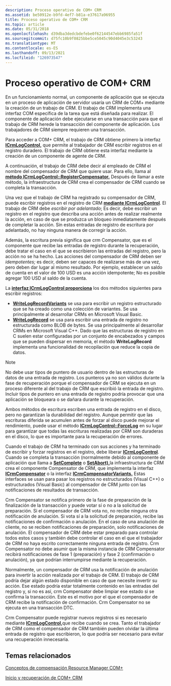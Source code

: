 ```yaml
---
description: Proceso operativo de COM+ CRM
ms.assetid: be50912e-b9fd-4ef7-b81a-e37617a96955
title: Proceso operativo de COM+ CRM
ms.topic: article
ms.date: 05/31/2018
ms.openlocfilehash: d39dba3dedcbdefebe0f62144547ebb6985fa51f
ms.sourcegitcommit: d75fc10b9f0825bbe5ce5045c90d4045e3c53243
ms.translationtype: MT
ms.contentlocale: es-ES
ms.lasthandoff: 09/13/2021
ms.locfileid: "126973547"
---
```

# <a name="com-crm-operating-process"></a>Proceso operativo de COM+ CRM

En un funcionamiento normal, un componente de aplicación que se ejecuta en un proceso de aplicación de servidor usaría un CRM de COM+ mediante la creación de un trabajo de CRM. El trabajo de CRM implementa una interfaz COM específica de la tarea que está diseñada para realizar. El componente de aplicación debe ejecutarse en una transacción para que el trabajo de CRM herede la transacción del componente de aplicación. Los trabajadores de CRM siempre requieren una transacción.

Para acceder a COM+ CRM, el trabajo de CRM obtiene primero la interfaz [**ICrmLogControl,**](/windows/desktop/api/ComSvcs/nn-comsvcs-icrmlogcontrol) que permite al trabajador de CRM escribir registros en el registro duradero. El trabajo de CRM obtiene esta interfaz mediante la creación de un componente de agente de CRM.

A continuación, el trabajo de CRM debe decir al empleado de CRM el nombre del compensador de CRM que quiere usar. Para ello, llama al [**método ICrmLogControl::RegisterCompensator.**](/windows/desktop/api/ComSvcs/nf-comsvcs-icrmlogcontrol-registercompensator) Después de llamar a este método, la infraestructura de CRM crea el compensador de CRM cuando se completa la transacción.

Una vez que el trabajo de CRM ha registrado su compensador de CRM, puede escribir registros en el registro de CRM [**mediante ICrmLogControl**](/windows/desktop/api/ComSvcs/nn-comsvcs-icrmlogcontrol). El trabajo de CRM debe *escribir por adelantado*; Es decir, debe escribir un registro en el registro que describa una acción antes de realizar realmente la acción, en caso de que se produzca un bloqueo inmediatamente después de completar la acción. Sin estas entradas de registro de escritura por adelantado, no hay ninguna manera de corregir la acción.

Además, la escritura previa significa que crm Compensator, que es el componente que recibe las entradas de registro durante la recuperación, debe tratar el caso en el que se escribieron las entradas del registro, pero la acción no se ha hecho. Las acciones del compensador de CRM deben ser *idempotentes;* es decir, deben ser capaces de realizarse más de una vez, pero deben dar lugar al mismo resultado. Por ejemplo, establecer un saldo de cuenta en el valor de 100 USD es una acción idempotente; No es posible agregar 100 USD al saldo de la cuenta.

La [**interfaz ICrmLogControl proporciona**](/windows/desktop/api/ComSvcs/nn-comsvcs-icrmlogcontrol) los dos métodos siguientes para escribir registros:

-   [**WriteLogRecordVariants**](/windows/desktop/api/ComSvcs/nf-comsvcs-icrmlogcontrol-writelogrecordvariants) se usa para escribir un registro estructurado que se ha creado como una colección de variantes. Se usa principalmente al desarrollar CRMs en Microsoft Visual Basic.
-   [**WriteLogRecord**](/windows/desktop/api/ComSvcs/nf-comsvcs-icrmlogcontrol-writelogrecord) se usa para escribir una entrada de registro no estructurada como BLOB de bytes. Se usa principalmente al desarrollar CRMs en Microsoft Visual C++. Dado que las estructuras de registro en C suelen estar configuradas por un conjunto de encabezados y campos que se pueden dispersar en memoria, el método **WriteLogRecord** implementa una funcionalidad de recopilación que reduce la copia de datos.

> [!Note]  
> No debe usar tipos de puntero de usuario dentro de las estructuras de datos de una entrada de registro. Los punteros ya no son válidos durante la fase de recuperación porque el compensador de CRM se ejecuta en un proceso diferente al del trabajo de CRM que escribió la entrada de registro. Incluir tipos de puntero en una entrada de registro podría provocar que una aplicación se bloqueara o se dañara durante la recuperación.

 

Ambos métodos de escritura escriben una entrada de registro en el disco, pero no garantizan la durabilidad del registro. Aunque permitir que las escrituras diferida se acumulen antes de forzar al disco puede mejorar el rendimiento, puede usar el método [**ICrmLogControl::ForceLog**](/windows/desktop/api/ComSvcs/nf-comsvcs-icrmlogcontrol-forcelog) en su lugar para garantizar que todas las escrituras realizadas por CRM son duraderas en el disco, lo que es importante para la recuperación de errores.

Cuando el trabajo de CRM ha terminado con sus acciones y ha terminado de escribir y forzar registros en el registro, debe liberar [**ICrmLogControl**](/windows/desktop/api/ComSvcs/nn-comsvcs-icrmlogcontrol). Cuando se completa la transacción (normalmente debido al componente de aplicación que llama a [**SetComplete**](/windows/desktop/api/ComSvcs/nf-comsvcs-iobjectcontext-setcomplete) o [**SetAbort),**](/windows/desktop/api/ComSvcs/nf-comsvcs-iobjectcontext-setabort)la infraestructura de CRM crea el componente Compensator de CRM, que implementa la interfaz [**ICrmCompensator**](/windows/desktop/api/ComSvcs/nn-comsvcs-icrmcompensator) o la interfaz [**ICrmCompensatorVariants.**](/windows/desktop/api/ComSvcs/nn-comsvcs-icrmcompensatorvariants) Estas interfaces se usan para pasar los registros no estructurados (Visual C++) o estructurados (Visual Basic) al compensador de CRM junto con las notificaciones de resultados de transacción.

Crm Compensator se notifica primero de la fase de preparación de la finalización de la transacción y puede votar sí o no a la solicitud de preparación. Si el compensador de CRM vota no, no recibe ninguna otra notificación de anulación. Si vota sí a la solicitud de preparación, recibe las notificaciones de confirmación o anulación. En el caso de una anulación de cliente, no se reciben notificaciones de preparación, solo notificaciones de anulación. El compensador de CRM debe estar preparado para controlar todos estos casos y también debe controlar el caso en el que el trabajador de CRM no haya escrito correctamente ninguna entrada de registro. Crm Compensator no debe asumir que la misma instancia de CRM Compensator recibirá notificaciones de fase 1 (preparación) y fase 2 (confirmación o anulación), ya que podrían interrumpirse mediante la recuperación.

Normalmente, un compensador de CRM usa la notificación de anulación para invertir la acción realizada por el trabajo de CRM. El trabajo de CRM podría dejar algún estado disponible en caso de que necesite invertir su acción. Ese estado podría estar totalmente contenido en las entradas del registro y, si no es así, crm Compensator debe limpiar ese estado si se confirma la transacción. Este es el motivo por el que el compensador de CRM recibe la notificación de confirmación. Crm Compensator no se ejecuta en una transacción DTC.

Crm Compensator puede registrar nuevos registros si es necesario mediante [**ICrmLogControl,**](/windows/desktop/api/ComSvcs/nn-comsvcs-icrmlogcontrol)que recibe cuando se crea. Tanto el trabajador de CRM como el compensador de CRM también pueden olvidar la última entrada de registro que escribieron, lo que podría ser necesario para evitar una recuperación innecesaria.

## <a name="related-topics"></a>Temas relacionados

<dl> <dt>

[Conceptos de compensación Resource Manager COM+](com--compensating-resource-manager-concepts.md)
</dt> <dt>

[Inicio y recuperación de COM+ CRM](com--crm-startup-and-recovery.md)
</dt> </dl>

 

 



